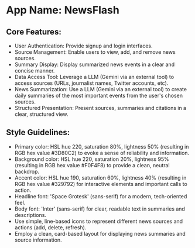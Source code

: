 # **App Name**: NewsFlash

## Core Features:

- User Authentication: Provide signup and login interfaces.
- Source Management: Enable users to view, add, and remove news sources.
- Summary Display: Display summarized news events in a clear and concise manner.
- Data Access Tool: Leverage a LLM (Gemini via an external tool) to access sources (URLs, journalist names, Twitter accounts, etc).
- News Summarization: Use a LLM (Gemini via an external tool) to create daily summaries of the most important events from the user's chosen sources.
- Structured Presentation: Present sources, summaries and citations in a clear, structured view.

## Style Guidelines:

- Primary color: HSL hue 220, saturation 80%, lightness 50% (resulting in RGB hex value #3D80C2) to evoke a sense of reliability and information.
- Background color: HSL hue 220, saturation 20%, lightness 95% (resulting in RGB hex value #F0F4F8) to provide a clean, neutral backdrop.
- Accent color: HSL hue 190, saturation 60%, lightness 40% (resulting in RGB hex value #329792) for interactive elements and important calls to action.
- Headline font: 'Space Grotesk' (sans-serif) for a modern, tech-oriented feel.
- Body font: 'Inter' (sans-serif) for clear, readable text in summaries and descriptions.
- Use simple, line-based icons to represent different news sources and actions (add, delete, refresh).
- Employ a clean, card-based layout for displaying news summaries and source information.